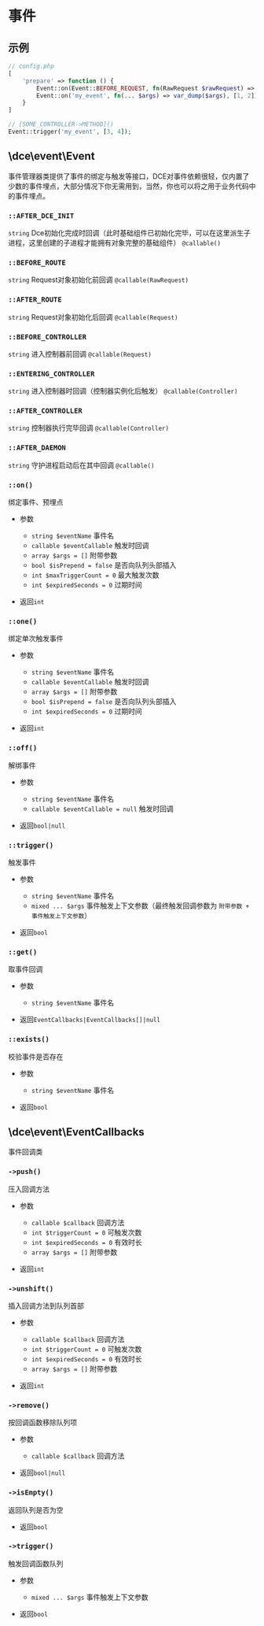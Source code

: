 # 事件

## 示例

```php
// config.php
[
    'prepare' => function () {
        Event::on(Event::BEFORE_REQUEST, fn(RawRequest $rawRequest) => var_dump($rawRequest::class));
        Event::on('my_event', fn(... $args) => var_dump($args), [1, 2]);
    }
]

// [SOME_CONTROLLER->METHOD]()
Event::trigger('my_event', [3, 4]);
```


## \dce\event\Event

事件管理器类提供了事件的绑定与触发等接口，DCE对事件依赖很轻，仅内置了少数的事件埋点，大部分情况下你无需用到，当然，你也可以将之用于业务代码中的事件埋点。


### `::AFTER_DCE_INIT`
`string` Dce初始化完成时回调（此时基础组件已初始化完毕，可以在这里派生子进程，这里创建的子进程才能拥有对象完整的基础组件） `@callable()`

### `::BEFORE_ROUTE`
`string` Request对象初始化前回调 `@callable(RawRequest)`

### `::AFTER_ROUTE`
`string` Request对象初始化后回调 `@callable(Request)`

### `::BEFORE_CONTROLLER`
`string` 进入控制器前回调 `@callable(Request)`

### `::ENTERING_CONTROLLER`
`string` 进入控制器时回调（控制器实例化后触发） `@callable(Controller)`

### `::AFTER_CONTROLLER`
`string` 控制器执行完毕回调 `@callable(Controller)`

### `::AFTER_DAEMON`
`string` 守护进程启动后在其中回调 `@callable()`


### `::on()`
绑定事件、预埋点

- 参数
  - `string $eventName` 事件名
  - `callable $eventCallable` 触发时回调
  - `array $args = []` 附带参数
  - `bool $isPrepend = false` 是否向队列头部插入
  - `int $maxTriggerCount = 0` 最大触发次数
  - `int $expiredSeconds = 0` 过期时间

- 返回`int`


### `::one()`
绑定单次触发事件

- 参数
  - `string $eventName` 事件名
  - `callable $eventCallable` 触发时回调
  - `array $args = []` 附带参数
  - `bool $isPrepend = false` 是否向队列头部插入
  - `int $expiredSeconds = 0` 过期时间

- 返回`int`


### `::off()`
解绑事件

- 参数
  - `string $eventName` 事件名
  - `callable $eventCallable = null` 触发时回调

- 返回`bool|null`


### `::trigger()`
触发事件

- 参数
  - `string $eventName` 事件名
  - `mixed ... $args` 事件触发上下文参数（最终触发回调参数为 `附带参数 + 事件触发上下文参数`）

- 返回`bool`


### `::get()`
取事件回调

- 参数
  - `string $eventName` 事件名

- 返回`EventCallbacks|EventCallbacks[]|null`


### `::exists()`
校验事件是否存在

- 参数
  - `string $eventName` 事件名

- 返回`bool`


## \dce\event\EventCallbacks

事件回调类


### `->push()`
压入回调方法

- 参数
  - `callable $callback` 回调方法
  - `int $triggerCount = 0` 可触发次数
  - `int $expiredSeconds = 0` 有效时长
  - `array $args = []` 附带参数

- 返回`int`


### `->unshift()`
插入回调方法到队列首部

- 参数
  - `callable $callback` 回调方法
  - `int $triggerCount = 0` 可触发次数
  - `int $expiredSeconds = 0` 有效时长
  - `array $args = []` 附带参数

- 返回`int`


### `->remove()`
按回调函数移除队列项

- 参数
  - `callable $callback` 回调方法

- 返回`bool|null`


### `->isEmpty()`
返回队列是否为空

- 返回`bool`


### `->trigger()`
触发回调函数队列

- 参数
  - `mixed ... $args` 事件触发上下文参数

- 返回`bool`